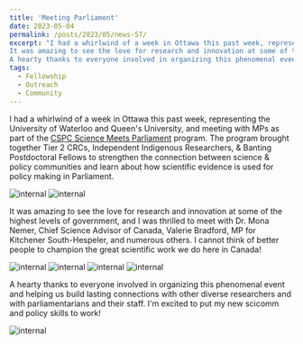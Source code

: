 ```yaml
---
title: 'Meeting Parliament'
date: 2023-05-04
permalink: /posts/2023/05/news-57/
excerpt: "I had a whirlwind of a week in Ottawa this past week, representing the University of Waterloo and Queen's University, and meeting with MPs as part of the <a href='https://sciencepolicy.ca/programs/science-meets-parliament/smp2023/' target='_blank'>CSPC Science Meets Parliament</a> program. The program brought together Tier 2 CRCs, Independent Indigenous Researchers, & Banting Postdoctoral Fellows to strengthen the connection between science & policy communities and learn about how scientific evidence is used for policy making in Parliament.<br><br><img src='/images/posts/2023_05_smp1.jpg'><br><br><img src='/images/posts/2023_05_smp2.jpg'><br><br>
It was amazing to see the love for research and innovation at some of the highest levels of government, and I was thrilled to meet with Dr. Mona Nemer, Chief Science Advisor of Canada, Valerie Bradford, MP for Kitchener South-Hespeler, and numerous others. I cannot think of better people to champion the great scientific work we do here in Canada!<br><br><img src='/images/posts/2023_05_smp3.jpg'><br><br><img src='/images/posts/2023_05_smp4.jpg'><br><br><img src='/images/posts/2023_05_smp5.jpg'><br><br><img src='/images/posts/2023_05_smp6.jpg'><br><br>
A hearty thanks to everyone involved in organizing this phenomenal event and helping us build lasting connections with other diverse researchers and with parliamentarians and their staff. I'm excited to put my new scicomm and policy skills to work!<br><br><img src='/images/posts/2023_05_smp7.jpg'><br><br>"
tags:
  - Fellowship
  - Outreach
  - Community
---
```


I had a whirlwind of a week in Ottawa this past week, representing the University of Waterloo and Queen's University, and meeting with MPs as part of the [CSPC Science Meets Parliament](https://sciencepolicy.ca/programs/science-meets-parliament/smp2023/) program. The program brought together Tier 2 CRCs, Independent Indigenous Researchers, & Banting Postdoctoral Fellows to strengthen the connection between science & policy communities and learn about how scientific evidence is used for policy making in Parliament.

![internal](/images/posts/2023_05_smp1.jpg)
![internal](/images/posts/2023_05_smp2.jpg)

It was amazing to see the love for research and innovation at some of the highest levels of government, and I was thrilled to meet with Dr. Mona Nemer, Chief Science Advisor of Canada, Valerie Bradford, MP for Kitchener South-Hespeler, and numerous others. I cannot think of better people to champion the great scientific work we do here in Canada!

![internal](/images/posts/2023_05_smp3.jpg)
![internal](/images/posts/2023_05_smp4.jpg)
![internal](/images/posts/2023_05_smp5.jpg)
![internal](/images/posts/2023_05_smp6.jpg)

A hearty thanks to everyone involved in organizing this phenomenal event and helping us build lasting connections with other diverse researchers and with parliamentarians and their staff. I'm excited to put my new scicomm and policy skills to work!

![internal](/images/posts/2023_05_smp7.jpg)